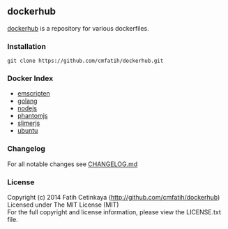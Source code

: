 ## dockerhub

[dockerhub](http://github.com/cmfatih/dockerhub) is a repository for various dockerfiles.

### Installation

```
git clone https://github.com/cmfatih/dockerhub.git
```

### Docker Index

  - [emscripten](https://registry.hub.docker.com/u/cmfatih/emscripten/)
  - [golang](https://registry.hub.docker.com/u/cmfatih/golang/)
  - [nodejs](https://registry.hub.docker.com/u/cmfatih/nodejs/)
  - [phantomjs](https://registry.hub.docker.com/u/cmfatih/phantomjs/)
  - [slimerjs](https://registry.hub.docker.com/u/cmfatih/slimerjs/)
  - [ubuntu](https://registry.hub.docker.com/u/cmfatih/ubuntu/)

### Changelog

For all notable changes see [CHANGELOG.md](https://github.com/cmfatih/dockerhub/blob/master/CHANGELOG.md)

### License

Copyright (c) 2014 Fatih Cetinkaya (http://github.com/cmfatih/dockerhub)  
Licensed under The MIT License (MIT)  
For the full copyright and license information, please view the LICENSE.txt file.